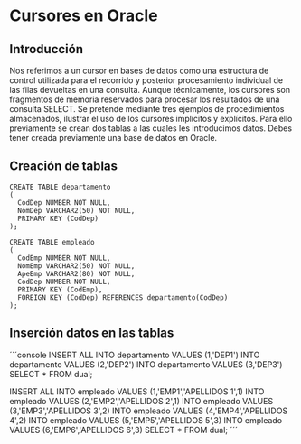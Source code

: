 # Cursores en Oracle

## Introducción
Nos referimos a un cursor en bases de datos como una estructura de control utilizada para el recorrido y posterior procesamiento individual de las filas devueltas en una consulta. Aunque técnicamente, los cursores son fragmentos de memoria reservados para procesar los resultados de una consulta SELECT.
Se pretende mediante tres ejemplos de procedimientos almacenados, ilustrar el uso de los cursores implícitos y explícitos. Para ello previamente se crean dos tablas a las cuales les introducimos datos. Debes tener creada previamente una base de datos en Oracle.

## Creación de tablas

```
CREATE TABLE departamento
(
  CodDep NUMBER NOT NULL,
  NomDep VARCHAR2(50) NOT NULL,
  PRIMARY KEY (CodDep)
);

CREATE TABLE empleado
(
  CodEmp NUMBER NOT NULL,
  NomEmp VARCHAR2(50) NOT NULL,
  ApeEmp VARCHAR2(80) NOT NULL,
  CodDep NUMBER NOT NULL,
  PRIMARY KEY (CodEmp),
  FOREIGN KEY (CodDep) REFERENCES departamento(CodDep)
);
```

## Inserción datos en las tablas

´´´console
INSERT ALL 
INTO departamento  VALUES (1,'DEP1') 
INTO departamento  VALUES (2,'DEP2') 
INTO departamento  VALUES (3,'DEP3') 
SELECT * FROM dual;

INSERT ALL 
INTO empleado  VALUES (1,'EMP1','APELLIDOS 1',1) 
INTO empleado  VALUES (2,'EMP2','APELLIDOS 2',1) 
INTO empleado  VALUES (3,'EMP3','APELLIDOS 3',2)
INTO empleado  VALUES (4,'EMP4','APELLIDOS 4',2) 
INTO empleado  VALUES (5,'EMP5','APELLIDOS 5',3) 
INTO empleado  VALUES (6,'EMP6','APELLIDOS 6',3) 
SELECT * FROM dual;
´´´


